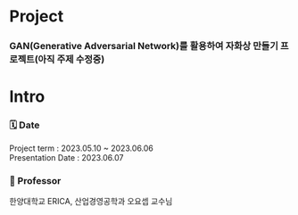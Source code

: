# Project
### GAN(Generative Adversarial Network)를 활용하여 자화상 만들기 프로젝트(아직 주제 수정중)

# Intro 
### 🗓️ Date 
Project term : 2023.05.10 ~ 2023.06.06 </br>
Presentation Date : 2023.06.07 </br>
### :man: Professor 
  한양대학교 ERICA, 산업경영공학과 오요셉 교수님 

